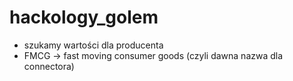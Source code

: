 # hackology_golem

* szukamy wartości dla producenta
* FMCG -> fast moving consumer goods (czyli dawna nazwa dla connectora)
